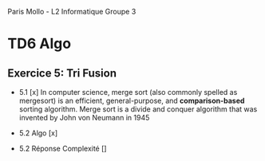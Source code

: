 Paris Mollo - L2 Informatique Groupe 3

# TD6 Algo
## Exercice 5: Tri Fusion

* 5.1 [x]
In computer science, merge sort (also commonly spelled as mergesort) is an efficient, general-purpose, and **comparison-based** sorting algorithm. Merge sort is a divide and conquer algorithm that was invented by John von Neumann in 1945

* 5.2 Algo [x]

* 5.2 Réponse Complexité []
